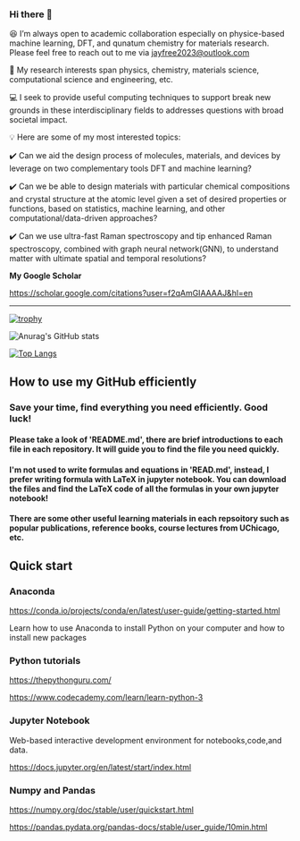 ### Hi there 👋  

:laughing: I’m always open to academic collaboration especially on physice-based machine learning, DFT, and qunatum chemistry for materials research. Please feel free to reach out to me via jayfree2023@outlook.com

:microscope: My research interests span physics, chemistry, materials science, computational science  and engineering, etc.

:computer: I seek to provide useful computing techniques to support break new grounds in these interdisciplinary fields to addresses questions with broad societal impact.

:bulb: Here are some of my most interested topics:

:heavy_check_mark: Can we aid the design process of molecules, materials, and devices by leverage on two complementary tools DFT and machine learning?

:heavy_check_mark: Can we be able to design materials with particular chemical compositions and crystal structure at the atomic level given a set of desired properties or functions, based on statistics, machine learning, and other computational/data-driven approaches?

:heavy_check_mark: Can we use ultra-fast Raman spectroscopy and tip enhanced Raman spectroscopy, combined with graph neural network(GNN), to understand matter with ultimate spatial and temporal resolutions? 

**My Google Scholar**

https://scholar.google.com/citations?user=f2qAmGIAAAAJ&hl=en


________________________________________________________________________________________________________________________________________________________


[![trophy](https://github-profile-trophy.vercel.app/?username=JayLau123&theme=onedark)](https://github.com/ryo-ma/github-profile-trophy)

![Anurag's GitHub stats](https://github-readme-stats.vercel.app/api?username=JayLau123&show_icons=true&theme=dracula)


[![Top Langs](https://github-readme-stats.vercel.app/api/top-langs/?username=JayLau123&layout=compact)](https://github.com/anuraghazra/github-readme-stats)

## How to use my GitHub efficiently

### Save your time, find everything you need efficiently. Good luck!

#### Please take a look of 'README.md', there are brief introductions to each file in each repository. It will guide you to find the file you need quickly. 

#### I'm not used to write formulas and equations in 'READ.md', instead, I prefer writing formula with LaTeX in jupyter notebook. You can download the files and find the LaTeX code of all the formulas in your own jupyter notebook!

#### There are some other useful learning materials in each repsoitory such as popular publications, reference books, course lectures from UChicago, etc.

## Quick start

### Anaconda

https://conda.io/projects/conda/en/latest/user-guide/getting-started.html

Learn how to use Anaconda to install Python on your computer and how to install new packages

### Python tutorials

https://thepythonguru.com/

https://www.codecademy.com/learn/learn-python-3

### Jupyter Notebook

Web-based interactive development environment for notebooks,code,and data.

https://docs.jupyter.org/en/latest/start/index.html

### Numpy and Pandas

https://numpy.org/doc/stable/user/quickstart.html

https://pandas.pydata.org/pandas-docs/stable/user_guide/10min.html



<!--
**JayLau123/JayLau123** is a ✨ _special_ ✨ repository because its `README.md` (this file) appears on your GitHub profile.

Here are some ideas to get you started:

- 🔭 I’m currently working on ...
- 🌱 I’m currently learning ...
- 
- 🤔 I’m looking for help with ...
- 💬 Ask me about ...
- 📫 How to reach me: ...
- 😄 Pronouns: ...
- ⚡ Fun fact: ...
-->

